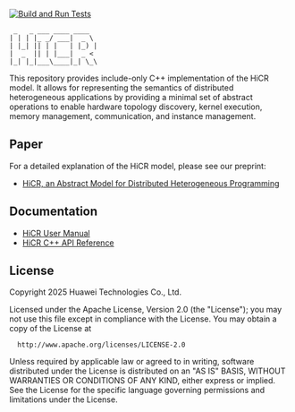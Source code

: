 [![Build and Run Tests](https://github.com/Algebraic-Programming/HiCR/actions/workflows/master.yml/badge.svg)](https://github.com/Algebraic-Programming/HiCR/actions/workflows/master.yml)
```
 _   _ ___ ____ ____  
| | | |_ _/ ___|  _ \ 
| |_| || | |   | |_) |
|  _  || | |___|  _ < 
|_| |_|___\____|_| \_\
```
 
This repository provides include-only C++ implementation of the HiCR model. It allows for representing the semantics of distributed heterogeneous applications by providing a minimal set of abstract operations to enable hardware topology discovery, kernel execution, memory management, communication, and instance management. 

## Paper

For a detailed explanation of the HiCR model, please see our preprint:

* [HiCR, an Abstract Model for Distributed Heterogeneous Programming](https://github.com/Algebraic-Programming/Preprints/tree/master/HiCR)

## Documentation

* [HiCR User Manual](https://algebraic-programming.github.io/HiCR/)
* [HiCR C++ API Reference](https://algebraic-programming.github.io/HiCR/doxygen/html/annotated.html)

## License

Copyright 2025 Huawei Technologies Co., Ltd.

  Licensed under the Apache License, Version 2.0 (the "License");
  you may not use this file except in compliance with the License.
  You may obtain a copy of the License at

      http://www.apache.org/licenses/LICENSE-2.0

  Unless required by applicable law or agreed to in writing, software
  distributed under the License is distributed on an "AS IS" BASIS,
  WITHOUT WARRANTIES OR CONDITIONS OF ANY KIND, either express or implied.
  See the License for the specific language governing permissions and
  limitations under the License.

